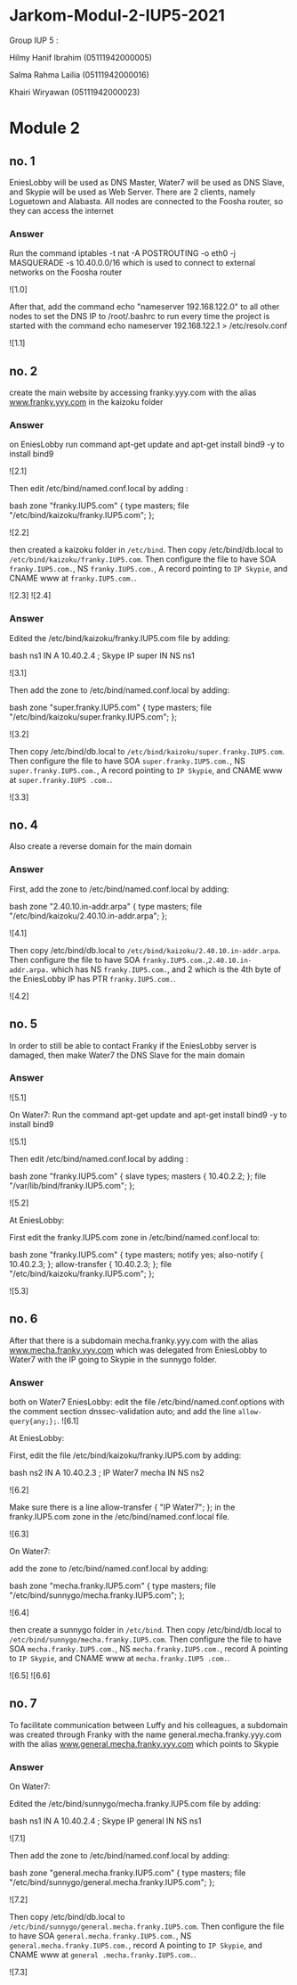 # Jarkom-Modul-2-IUP5-2021

Group IUP 5 :

Hilmy Hanif Ibrahim (05111942000005)

Salma Rahma Lailia  (05111942000016)

Khairi Wiryawan     (05111942000023)


# Module 2

## no. 1

EniesLobby will be used as DNS Master, Water7 will be used as DNS Slave, and Skypie will be used as Web Server. There are 2 clients, namely Loguetown and Alabasta. All nodes are connected to the Foosha router, so they can access the internet

### Answer

Run the command iptables -t nat -A POSTROUTING -o eth0 -j MASQUERADE -s 10.40.0.0/16 which is used to connect to external networks on the Foosha router

![1.0]


After that, add the command echo "nameserver 192.168.122.0" to all other nodes to set the DNS IP to /root/.bashrc to run every time the project is started with the command echo nameserver 192.168.122.1 > /etc/resolv.conf

![1.1]

## no. 2

create the main website by accessing franky.yyy.com with the alias www.franky.yyy.com in the kaizoku folder

### Answer

on EniesLobby run command apt-get update and apt-get install bind9 -y to install bind9

![2.1]

Then edit /etc/bind/named.conf.local by adding :

bash
     zone "franky.IUP5.com" {
             type masters;
             file "/etc/bind/kaizoku/franky.IUP5.com";
     };

![2.2]

then created a kaizoku folder in `/etc/bind`. Then copy /etc/bind/db.local to `/etc/bind/kaizoku/franky.IUP5.com`. Then configure the file to have SOA `franky.IUP5.com.`, NS `franky.IUP5.com.`, A record pointing to `IP Skypie`, and CNAME www at `franky.IUP5.com.`.

![2.3]
![2.4]

### Answer

Edited the /etc/bind/kaizoku/franky.IUP5.com file by adding:

bash
         ns1 IN A 10.40.2.4 ; Skype IP
         super IN NS ns1


![3.1]

Then add the zone to /etc/bind/named.conf.local by adding:

bash
     zone "super.franky.IUP5.com" {
             type masters;
             file "/etc/bind/kaizoku/super.franky.IUP5.com";
     };


![3.2]

Then copy /etc/bind/db.local to `/etc/bind/kaizoku/super.franky.IUP5.com`. Then configure the file to have SOA `super.franky.IUP5.com.`, NS `super.franky.IUP5.com.`, A record pointing to `IP Skypie`, and CNAME www at `super.franky.IUP5 .com.`.

![3.3]

## no. 4

Also create a reverse domain for the main domain

### Answer

First, add the zone to /etc/bind/named.conf.local by adding:

bash
     zone "2.40.10.in-addr.arpa" {
             type masters;
             file "/etc/bind/kaizoku/2.40.10.in-addr.arpa";
     };

![4.1]

Then copy /etc/bind/db.local to `/etc/bind/kaizoku/2.40.10.in-addr.arpa`. Then configure the file to have SOA `franky.IUP5.com.`,`2.40.10.in-addr.arpa.` which has NS `franky.IUP5.com.`, and 2 which is the 4th byte of the EniesLobby IP has PTR `franky.IUP5.com.`.

![4.2]

## no. 5

In order to still be able to contact Franky if the EniesLobby server is damaged, then make Water7 the DNS Slave for the main domain

### Answer

![5.1]

On Water7:
Run the command apt-get update and apt-get install bind9 -y to install bind9

![5.1]

Then edit /etc/bind/named.conf.local by adding :

bash
     zone "franky.IUP5.com" {
         slave types;
         masters { 10.40.2.2; };
         file "/var/lib/bind/franky.IUP5.com";
     };

![5.2]

At EniesLobby:

First edit the franky.IUP5.com zone in /etc/bind/named.conf.local to:

bash
     zone "franky.IUP5.com" {
             type masters;
             notify yes;
             also-notify { 10.40.2.3; };
             allow-transfer { 10.40.2.3; };
             file "/etc/bind/kaizoku/franky.IUP5.com";
     };

![5.3]

## no. 6

After that there is a subdomain mecha.franky.yyy.com with the alias www.mecha.franky.yyy.com which was delegated from EniesLobby to Water7 with the IP going to Skypie in the sunnygo folder.

### Answer

both on Water7 EniesLobby:
edit the file /etc/bind/named.conf.options with the comment section dnssec-validation auto; and add the line `allow-query{any;};`.
![6.1]

At EniesLobby:

First, edit the file /etc/bind/kaizoku/franky.IUP5.com by adding:

bash
        ns2 IN A 10.40.2.3 ; IP Water7
        mecha IN NS ns2

![6.2]

Make sure there is a line allow-transfer { "IP Water7"; }; in the franky.IUP5.com zone in the /etc/bind/named.conf.local file.

![6.3]

On Water7:

add the zone to /etc/bind/named.conf.local by adding:

bash
    zone "mecha.franky.IUP5.com" {
            type masters;
            file "/etc/bind/sunnygo/mecha.franky.IUP5.com";
    };

![6.4]

then create a sunnygo folder in `/etc/bind`. Then copy /etc/bind/db.local to `/etc/bind/sunnygo/mecha.franky.IUP5.com`. Then configure the file to have SOA `mecha.franky.IUP5.com.`, NS `mecha.franky.IUP5.com.`, record A pointing to `IP Skypie`, and CNAME www at `mecha.franky.IUP5 .com.`.

![6.5]
![6.6]

## no. 7

To facilitate communication between Luffy and his colleagues, a subdomain was created through Franky with the name general.mecha.franky.yyy.com with the alias www.general.mecha.franky.yyy.com which points to Skypie

### Answer

On Water7:

Edited the /etc/bind/sunnygo/mecha.franky.IUP5.com file by adding:

bash
         ns1 IN A 10.40.2.4 ; Skype IP
         general IN NS ns1

![7.1]

Then add the zone to /etc/bind/named.conf.local by adding:

bash
     zone "general.mecha.franky.IUP5.com" {
             type masters;
             file "/etc/bind/sunnygo/general.mecha.franky.IUP5.com";
     };

![7.2]

Then copy /etc/bind/db.local to `/etc/bind/sunnygo/general.mecha.franky.IUP5.com`. Then configure the file to have SOA `general.mecha.franky.IUP5.com.`, NS `general.mecha.franky.IUP5.com.`, record A pointing to `IP Skypie`, and CNAME www at `general .mecha.franky.IUP5.com.`.

![7.3]
